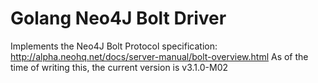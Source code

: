 # Golang Neo4J Bolt Driver

Implements the Neo4J Bolt Protocol specification: http://alpha.neohq.net/docs/server-manual/bolt-overview.html
As of the time of writing this, the current version is v3.1.0-M02
